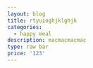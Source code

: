 ```yaml
---
layout: blog
title: rtyuioghjklghjk
categories:
  - happy meal
description: macmacmacmac
type: raw bar
price: '123'
---
```


